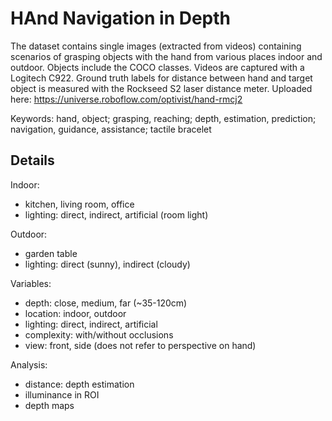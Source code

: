 # HAnd Navigation in Depth

The dataset contains single images (extracted from videos) containing scenarios of grasping objects with the hand from various places indoor and outdoor. Objects include the COCO classes. 
Videos are captured with a Logitech C922. Ground truth labels for distance between hand and target object is measured with the Rockseed S2 laser distance meter.
Uploaded here: https://universe.roboflow.com/optivist/hand-rmcj2 

Keywords: hand, object; grasping, reaching; depth, estimation, prediction; navigation, guidance, assistance; tactile bracelet

 ## Details

Indoor:
- kitchen, living room, office
- lighting: direct, indirect, artificial (room light)

Outdoor:
- garden table
- lighting: direct (sunny), indirect (cloudy)


Variables:
- depth: close, medium, far (~35-120cm)
- location: indoor, outdoor
- lighting: direct, indirect, artificial
- complexity: with/without occlusions
- view: front, side (does not refer to perspective on hand)

Analysis:
- distance: depth estimation
- illuminance in ROI
- depth maps